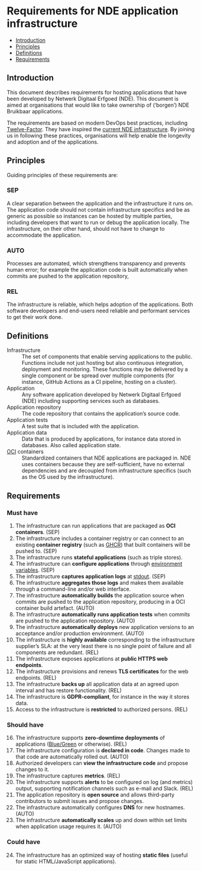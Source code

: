 # Requirements for NDE application infrastructure

* [Introduction](#introduction)
* [Principles](#principles)
* [Definitions](#definitions)
* [Requirements](#requirements)

## Introduction

This document describes requirements for hosting applications that have been developed by Netwerk Digitaal Erfgoed (NDE).
This document is aimed at organisations that would like to take ownership of (‘borgen’) NDE Bruikbaar applications.

The requirements are based on modern DevOps best practices, including [Twelve-Factor](https://12factor.net).
They have inspired the [current NDE infrastructure](https://github.com/netwerk-digitaal-erfgoed/infrastructure).
By joining us in following these practices,
organisations will help enable the longevity and adoption and of the applications.

## Principles

Guiding principles of these requirements are:

### SEP

A clear separation between the application and the infrastructure it runs on. 
The application code should not contain infrastructure specifics and be as generic as possible so instances can be hosted by multiple parties, including developers that want to run or debug the application locally.
The infrastructure, on their other hand, should not have to change to accommodate the application.

### AUTO 

Processes are automated, which strengthens transparency and prevents human error;
for example the application code is built automatically when commits are pushed to the application repository,

### REL

The infrastructure is reliable, which helps adoption of the applications.
Both software developers and end-users need reliable and performant services to get their work done.

## Definitions

<dl>
    <dt>Infrastructure</dt>
    <dd>The set of components that enable serving applications to the public. Functions include not just hosting but also continuous integration, deployment and monitoring. These functions may be delivered by a single component or be spread over multiple components (for instance, GitHub Actions as a CI pipeline, hosting on a cluster).</dd>
    <dt>Application</dt>
    <dd>Any software application developed by Netwerk Digitaal Erfgoed (NDE) including supporting services such as databases.</dd>
    <dt>Application repository</dt>
    <dd>The code repository that contains the application’s source code.</dd>
    <dt>Application tests</dt>
    <dd>A test suite that is included with the application.</dd>
    <dt>Application data</dt>
    <dd>Data that is produced by applications, for instance data stored in databases. Also called application state.</dd>
    <dt><a href="https://opencontainers.org">OCI</a> containers</dt>
    <dd>Standardized containers that NDE applications are packaged in. NDE uses  containers because they are self-sufficient, have no external dependencies and are decoupled from infrastructure specifics (such as the OS used by the infrastructure).</dd>
</dl>

## Requirements

### Must have

1. The infrastructure can run applications that are packaged as **OCI containers**. (SEP)
2. The infrastructure includes a container registry or can connect to an existing **container registry** (such as [GHCR](https://github.com/features/packages)) that built containers will be pushed to. (SEP)
3. The infrastructure runs **stateful applications** (such as triple stores).
4. The infrastructure can **configure applications** through [environment variables](https://12factor.net/config). (SEP)
5. The infrastructure **captures application logs** at [stdout](https://12factor.net/logs). (SEP)
6. The infrastructure **aggregates those logs** and makes them available through a command-line and/or web interface.
7. The infrastructure **automatically builds** the application source when commits are pushed to the application repository, producing in a OCI container build artefact. (AUTO)
8. The infrastructure **automatically runs application tests** when commits are pushed to the application repository. (AUTO)
9. The infrastructure **automatically deploys** new application versions to an acceptance and/or production environment. (AUTO)
10. The infrastructure is **highly available** corresponding to the infrastructure supplier’s SLA:
   at the very least there is no single point of failure and all components are redundant. (REL)
11. The infrastructure exposes applications at **public HTTPS web endpoints**.
12. The infrastructure provisions and renews **TLS certificates** for the web endpoints. (REL)
13. The infrastructure **backs up** all application data at an agreed upon interval and has restore functionality. (REL)
14. The infrastructure is **GDPR-compliant**, for instance in the way it stores data.
15. Access to the infrastructure is **restricted** to authorized persons. (REL)

### Should have

16. The infrastructure supports **zero-downtime deployments** of applications ([Blue/Green](https://martinfowler.com/bliki/BlueGreenDeployment.html) or otherwise). (REL)
17. The infrastructure configuration is **declared in code**. Changes made to that code are automatically rolled out. (AUTO)
18. Authorized developers can **view the infrastructure code** and propose changes to it.
19. The infrastructure captures **metrics**. (REL)
20. The infrastructure supports **alerts** to be configured on log (and metrics) output, supporting notification channels such as e-mail and Slack. (REL)
21. The application repository is **open source** and allows third-party contributors to submit issues and propose changes.
22. The infrastructure automatically configures **DNS** for new hostnames. (AUTO)
23. The infrastructure **automatically scales** up and down within set limits when application usage requires it. (AUTO)

### Could have

24. The infrastructure has an optimized way of hosting **static files** (useful for static HTML/JavaScript applications).
